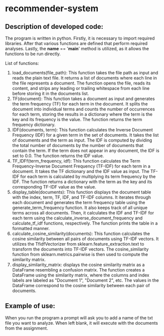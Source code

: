 # recommender-system
## Description of developed code:

The program is written in python. Firstly, it is necessary to import required libraries. After that various functions are defined that perform required analyses. Lastly, the __name__ == '__main__'  method is utilized, as it allows the functions to be run directly.

List of functions:
1. load_documents(file_path): This function takes the file path as input and reads the plain text file. It returns a list of documents where each line in the file represents a document. The function opens the file, reads its content, and strips any leading or trailing whitespace from each line before storing it in the documents list.
2. TF(document): This function takes a document as input and generates the term frequency (TF) for each term in the document. It splits the document into individual terms and counts the number of occurrences for each term, storing the results in a dictionary where the term is the key and its frequency is the value. The function returns the term frequency dictionary.
3. IDF(documents, term): This function calculates the Inverse Document Frequency (IDF) for a given term in the set of documents. It takes the list of documents and the term as input. The IDF is computed by dividing the total number of documents by the number of documents that contain the term. If the term does not appear in any document, the IDF is set to 0.0. The function returns the IDF value.
4. TF_IDFf(term_frequency, idf): This function calculates the Term Frequency-Inverse Document Frequency (TF-IDF) for each term in a document. It takes the TF dictionary and the IDF value as input. The TF-IDF for each term is calculated by multiplying its term frequency by the IDF. The function returns a dictionary with the term as the key and its corresponding TF-IDF value as the value.
5. display_table(documents): This function displays the document table with the index, term, TF, IDF, and TF-IDF columns. It iterates through each document and generates the term frequency table using the generate_term_frequency function. It also keeps track of all unique terms across all documents. Then, it calculates the IDF and TF-IDF for each term using the calculate_inverse_document_frequency and calculate_tf_idf functions, respectively. The function prints the table in a formatted manner.
6. calculate_cosine_similarity(documents): This function calculates the cosine similarity between all pairs of documents using TF-IDF vectors. It utilizes the TfidfVectorizer from sklearn.feature_extraction.text to transform the documents into TF-IDF vectors. The cosine_similarity function from sklearn.metrics.pairwise is then used to compute the similarity matrix.
7. display_similarity_matrix: displays the cosine similarity matrix as a DataFrame resembling a confusion matrix. The function creates a DataFrame using the similarity matrix, where the columns and index labels are labeled as "Document 1", "Document 2", etc. The values in the DataFrame correspond to the cosine similarity between each pair of documents.


## Example of use:

When you run the program a prompt will ask you to add a name of the txt file you want to analyze. When left blank, it will execute with the documents from the assignment.

